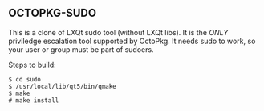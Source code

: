 ## OCTOPKG-SUDO

This is a clone of LXQt sudo tool (without LXQt libs). It is the *ONLY* priviledge escalation tool supported by OctoPkg.
It needs sudo to work, so your user or group must be part of sudoers.

Steps to build:

```
$ cd sudo
$ /usr/local/lib/qt5/bin/qmake
$ make
# make install
```
